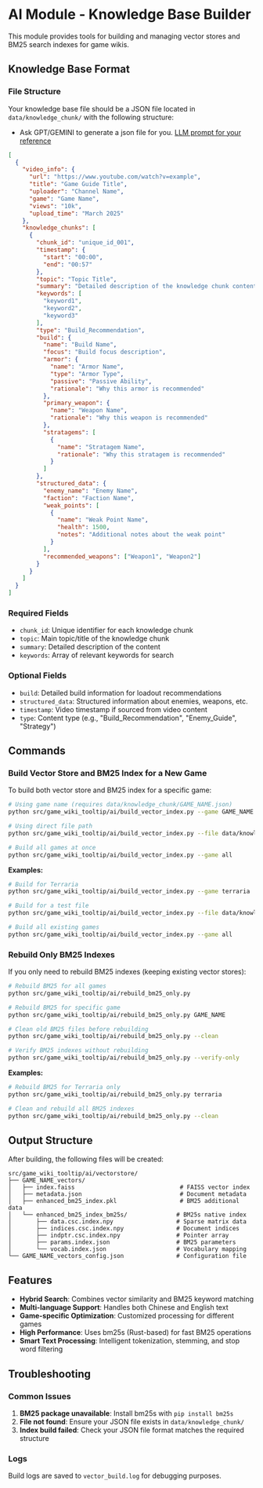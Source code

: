 # AI Module - Knowledge Base Builder

This module provides tools for building and managing vector stores and BM25 search indexes for game wikis.

## Knowledge Base Format

### File Structure
Your knowledge base file should be a JSON file located in `data/knowledge_chunk/` with the following structure:

- Ask GPT/GEMINI to generate a json file for you. [LLM prompt for your reference](../../../data/LLM_prompt/prompt_using_videourl_collect_knowledgechunk.txt)

```json
[
  {
    "video_info": {
      "url": "https://www.youtube.com/watch?v=example",
      "title": "Game Guide Title",
      "uploader": "Channel Name",
      "game": "Game Name",
      "views": "10k",
      "upload_time": "March 2025"
    },
    "knowledge_chunks": [
      {
        "chunk_id": "unique_id_001",
        "timestamp": {
          "start": "00:00",
          "end": "00:57"
        },
        "topic": "Topic Title",
        "summary": "Detailed description of the knowledge chunk content...",
        "keywords": [
          "keyword1",
          "keyword2",
          "keyword3"
        ],
        "type": "Build_Recommendation",
        "build": {
          "name": "Build Name",
          "focus": "Build focus description",
          "armor": {
            "name": "Armor Name",
            "type": "Armor Type",
            "passive": "Passive Ability",
            "rationale": "Why this armor is recommended"
          },
          "primary_weapon": {
            "name": "Weapon Name",
            "rationale": "Why this weapon is recommended"
          },
          "stratagems": [
            {
              "name": "Stratagem Name",
              "rationale": "Why this stratagem is recommended"
            }
          ]
        },
        "structured_data": {
          "enemy_name": "Enemy Name",
          "faction": "Faction Name",
          "weak_points": [
            {
              "name": "Weak Point Name",
              "health": 1500,
              "notes": "Additional notes about the weak point"
            }
          ],
          "recommended_weapons": ["Weapon1", "Weapon2"]
        }
      }
    ]
  }
]
```

### Required Fields
- `chunk_id`: Unique identifier for each knowledge chunk
- `topic`: Main topic/title of the knowledge chunk
- `summary`: Detailed description of the content
- `keywords`: Array of relevant keywords for search

### Optional Fields
- `build`: Detailed build information for loadout recommendations
- `structured_data`: Structured information about enemies, weapons, etc.
- `timestamp`: Video timestamp if sourced from video content
- `type`: Content type (e.g., "Build_Recommendation", "Enemy_Guide", "Strategy")

## Commands

### Build Vector Store and BM25 Index for a New Game

To build both vector store and BM25 index for a specific game:

```bash
# Using game name (requires data/knowledge_chunk/GAME_NAME.json)
python src/game_wiki_tooltip/ai/build_vector_index.py --game GAME_NAME

# Using direct file path
python src/game_wiki_tooltip/ai/build_vector_index.py --file data/knowledge_chunk/GAME_NAME.json

# Build all games at once
python src/game_wiki_tooltip/ai/build_vector_index.py --game all
```

**Examples:**
```bash
# Build for Terraria
python src/game_wiki_tooltip/ai/build_vector_index.py --game terraria

# Build for a test file
python src/game_wiki_tooltip/ai/build_vector_index.py --file data/knowledge_chunk/terraria_test.json --collection-name terraria_test_vectors

# Build all existing games
python src/game_wiki_tooltip/ai/build_vector_index.py --game all
```

### Rebuild Only BM25 Indexes

If you only need to rebuild BM25 indexes (keeping existing vector stores):

```bash
# Rebuild BM25 for all games
python src/game_wiki_tooltip/ai/rebuild_bm25_only.py

# Rebuild BM25 for specific game
python src/game_wiki_tooltip/ai/rebuild_bm25_only.py GAME_NAME

# Clean old BM25 files before rebuilding
python src/game_wiki_tooltip/ai/rebuild_bm25_only.py --clean

# Verify BM25 indexes without rebuilding
python src/game_wiki_tooltip/ai/rebuild_bm25_only.py --verify-only
```

**Examples:**
```bash
# Rebuild BM25 for Terraria only
python src/game_wiki_tooltip/ai/rebuild_bm25_only.py terraria

# Clean and rebuild all BM25 indexes
python src/game_wiki_tooltip/ai/rebuild_bm25_only.py --clean
```

## Output Structure

After building, the following files will be created:

```
src/game_wiki_tooltip/ai/vectorstore/
├── GAME_NAME_vectors/
│   ├── index.faiss                              # FAISS vector index
│   ├── metadata.json                            # Document metadata
│   ├── enhanced_bm25_index.pkl                  # BM25 additional data
│   └── enhanced_bm25_index_bm25s/              # BM25s native index
│       ├── data.csc.index.npy                  # Sparse matrix data
│       ├── indices.csc.index.npy               # Document indices
│       ├── indptr.csc.index.npy                # Pointer array
│       ├── params.index.json                   # BM25 parameters
│       └── vocab.index.json                    # Vocabulary mapping
└── GAME_NAME_vectors_config.json               # Configuration file
```

## Features

- **Hybrid Search**: Combines vector similarity and BM25 keyword matching
- **Multi-language Support**: Handles both Chinese and English text
- **Game-specific Optimization**: Customized processing for different games
- **High Performance**: Uses bm25s (Rust-based) for fast BM25 operations
- **Smart Text Processing**: Intelligent tokenization, stemming, and stop word filtering

## Troubleshooting

### Common Issues

1. **BM25 package unavailable**: Install bm25s with `pip install bm25s`
3. **File not found**: Ensure your JSON file exists in `data/knowledge_chunk/`
4. **Index build failed**: Check your JSON file format matches the required structure

### Logs
Build logs are saved to `vector_build.log` for debugging purposes. 